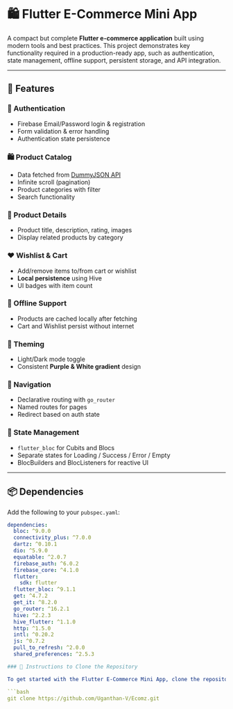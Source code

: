 # 🛍️ Flutter E-Commerce Mini App

A compact but complete **Flutter e-commerce application** built using modern tools and best practices. This project demonstrates key functionality required in a production-ready app, such as authentication, state management, offline support, persistent storage, and API integration.

---

## 🚀 Features

### 🔐 Authentication
- Firebase Email/Password login & registration
- Form validation & error handling
- Authentication state persistence

### 🛍️ Product Catalog
- Data fetched from [DummyJSON API](https://dummyjson.com/products)
- Infinite scroll (pagination)
- Product categories with filter
- Search functionality

### 📝 Product Details
- Product title, description, rating, images
- Display related products by category

### ❤️ Wishlist & Cart
- Add/remove items to/from cart or wishlist
- **Local persistence** using Hive
- UI badges with item count

### 📶 Offline Support
- Products are cached locally after fetching
- Cart and Wishlist persist without internet

### 🎨 Theming
- Light/Dark mode toggle
- Consistent **Purple & White gradient** design

### 🧭 Navigation
- Declarative routing with `go_router`
- Named routes for pages
- Redirect based on auth state

### 🧠 State Management
- `flutter_bloc` for Cubits and Blocs
- Separate states for Loading / Success / Error / Empty
- BlocBuilders and BlocListeners for reactive UI

---

## 📦 Dependencies

Add the following to your `pubspec.yaml`:

```yaml
dependencies:
  bloc: ^9.0.0
  connectivity_plus: ^7.0.0
  dartz: ^0.10.1
  dio: ^5.9.0
  equatable: ^2.0.7
  firebase_auth: ^6.0.2
  firebase_core: ^4.1.0
  flutter:
    sdk: flutter
  flutter_bloc: ^9.1.1
  get: ^4.7.2
  get_it: ^8.2.0
  go_router: ^16.2.1
  hive: ^2.2.3
  hive_flutter: ^1.1.0
  http: ^1.5.0
  intl: ^0.20.2
  js: ^0.7.2
  pull_to_refresh: ^2.0.0
  shared_preferences: ^2.5.3

### 📝 Instructions to Clone the Repository

To get started with the Flutter E-Commerce Mini App, clone the repository using the following command:

```bash
git clone https://github.com/Uganthan-V/Ecomz.git
